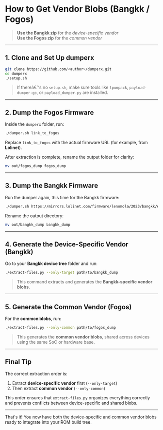 # How to Get Vendor Blobs (Bangkk / Fogos)

> **Use the Bangkk zip** for the *device-specific vendor*  
> **Use the Fogos zip** for the *common vendor*

---

## 1. Clone and Set Up dumperx

```bash
git clone https://github.com/<author>/dumperx.git
cd dumperx
./setup.sh
```

> If thereâ€™s no `setup.sh`, make sure tools like `lpunpack`, `payload-dumper-go`, or `payload_dumper.py` are installed.

---

## 2. Dump the Fogos Firmware

Inside the `dumperx` folder, run:

```bash
./dumper.sh link_to_fogos
```

Replace `link_to_fogos` with the actual firmware URL (for example, from **Lolinet**).

After extraction is complete, rename the output folder for clarity:

```bash
mv out/fogos_dump fogos_dump
```

---

## 3. Dump the Bangkk Firmware

Run the dumper again, this time for the Bangkk firmware:

```bash
./dumper.sh https://mirrors.lolinet.com/firmware/lenomola/2023/bangkk/official/RETAIL/BANGKK_RETAIL_15_V1TC35H.88-16_subsidy-DEFAULT_regulatory-DEFAULT_cid50_CFC.xml.zip
```

Rename the output directory:

```bash
mv out/bangkk_dump bangkk_dump
```

---

## 4. Generate the Device-Specific Vendor (Bangkk)

Go to your **Bangkk device tree** folder and run:

```bash
./extract-files.py --only-target path/to/bangkk_dump
```

> This command extracts and generates the **Bangkk-specific vendor blobs**.

---

## 5. Generate the Common Vendor (Fogos)

For the **common blobs**, run:

```bash
./extract-files.py --only-common path/to/fogos_dump
```

> This generates the **common vendor blobs**, shared across devices using the same SoC or hardware base.

---

## Final Tip

The correct extraction order is:

1. Extract **device-specific vendor** first (`--only-target`)
2. Then extract **common vendor** (`--only-common`)

This order ensures that `extract-files.py` organizes everything correctly and prevents conflicts between device-specific and shared blobs.

---

That's it! You now have both the device-specific and common vendor blobs ready to integrate into your ROM build tree.
